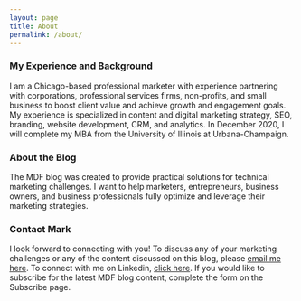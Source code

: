 ```yaml
---
layout: page
title: About
permalink: /about/
---
```

<h3>My Experience and Background</h3>
I am a Chicago-based professional marketer with experience partnering with corporations, professional services firms, non-profits, and small business to boost client value and achieve growth and engagement goals. My experience is specialized in content and digital marketing strategy, SEO, branding, website development, CRM, and analytics. In December 2020, I will complete my MBA from the University of Illinois at Urbana-Champaign.
<h3>About the Blog</h3>
The MDF blog was created to provide practical solutions for technical marketing challenges. I want to help marketers, entrepreneurs, business owners, and business professionals fully optimize and leverage their marketing strategies. 
<h3>Contact Mark</h3>
I look forward to connecting with you! To discuss any of your marketing challenges or any of the content discussed on this blog, please <a href="mailto:mdfleming3@gmail.com">email me here</a>. To connect with me on Linkedin, <a href="https://www.linkedin.com/in/markdfleming/">click here</a>. If you would like to subscribe for the latest MDF blog content, complete the form on the Subscribe page.

